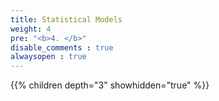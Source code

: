 ```yaml
---
title: Statistical Models
weight: 4
pre: "<b>4. </b>"
disable_comments : true
alwaysopen : true
---
```






{{% children depth="3" showhidden="true" %}}